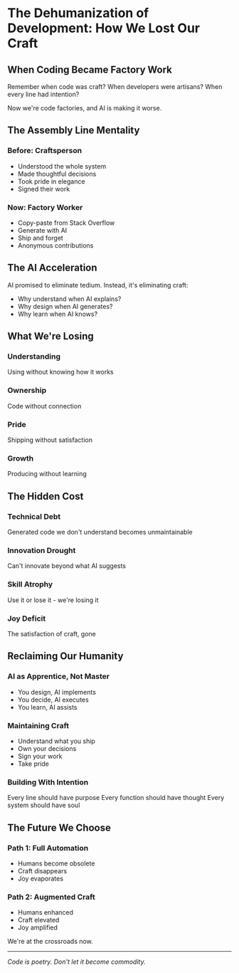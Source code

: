 # The Dehumanization of Development: How We Lost Our Craft

## When Coding Became Factory Work

Remember when code was craft?
When developers were artisans?
When every line had intention?

Now we're code factories, and AI is making it worse.

## The Assembly Line Mentality

### Before: Craftsperson
- Understood the whole system
- Made thoughtful decisions
- Took pride in elegance
- Signed their work

### Now: Factory Worker
- Copy-paste from Stack Overflow
- Generate with AI
- Ship and forget
- Anonymous contributions

## The AI Acceleration

AI promised to eliminate tedium.
Instead, it's eliminating craft:
- Why understand when AI explains?
- Why design when AI generates?
- Why learn when AI knows?

## What We're Losing

### Understanding
Using without knowing how it works

### Ownership
Code without connection

### Pride
Shipping without satisfaction

### Growth
Producing without learning

## The Hidden Cost

### Technical Debt
Generated code we don't understand becomes unmaintainable

### Innovation Drought
Can't innovate beyond what AI suggests

### Skill Atrophy
Use it or lose it - we're losing it

### Joy Deficit
The satisfaction of craft, gone

## Reclaiming Our Humanity

### AI as Apprentice, Not Master
- You design, AI implements
- You decide, AI executes
- You learn, AI assists

### Maintaining Craft
- Understand what you ship
- Own your decisions
- Sign your work
- Take pride

### Building With Intention
Every line should have purpose
Every function should have thought
Every system should have soul

## The Future We Choose

### Path 1: Full Automation
- Humans become obsolete
- Craft disappears
- Joy evaporates

### Path 2: Augmented Craft
- Humans enhanced
- Craft elevated
- Joy amplified

We're at the crossroads now.

---

*Code is poetry. Don't let it become commodity.*